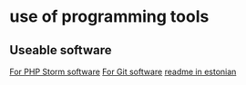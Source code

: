 # use of programming tools
## Useable software
[For PHP Storm software](https://www.jetbrains.com/phpstorm/)
[For Git software](https://git-scm.com/) 
[readme in estonian](https://github.com/rkivisalu/phpstorm/blob/master/README.md)
